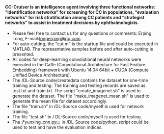 #### CC-Cruiser is an intelligence agent involving three functional networks: “identification networks” for screening for CC in populations, “evaluation networks” for risk stratification among CC patients and “strategist networks” to assist in treatment decisions by ophthalmologists. 
- Please feel free to contact us for any questions or comments: Erping Long, E-mail:longerping@qq.com.
- For auto-cutting, the "cut.m" is the startup file and could be executed in MATLAB. The representative samples before and after auto-cutting is presented.
- All codes for deep-learning convolutional neural networks were executed in the Caffe (Convolutional Architecture for Fast Feature Embedding) framework with Ubuntu 14.04 64bit + CUDA (Compute Unified Device Architecture).
- The /DL-Source code/createdata contains the dataset for one-time training and testing. The training and testing records are saved as test.txt and train.txt. The script "create_imagenet.sh" is used to generate the dataset. The file "make_imagenet_mean.sh" is used to generate the mean file for dataset accordingly.
- The file "train.sh" in /DL-Source code/myself is used for network training.
- The file "test.sh" in / DL-Source code/myself is used for testing.
- The ¡°yunxing_cnn.py¡± in /DL-Source code/python_script could be used to test and have the evaluation indices.
